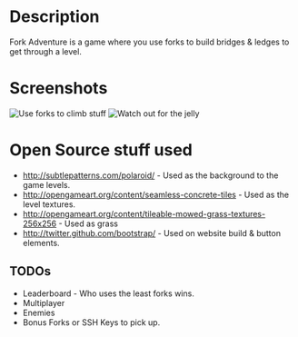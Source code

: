 # Description

Fork Adventure is a game where you use forks to build bridges & ledges to get through a level.

# Screenshots

<img src="http://game-off.fullondesign.co.uk/img/screenshots/use-forks-to-climb-stuff.jpg" alt="Use forks to climb stuff" style="border:0;">

<img src="http://game-off.fullondesign.co.uk/img/screenshots/watch-out-for-the-jelly.jpg" alt="Watch out for the jelly" style="border:0;">

# Open Source stuff used

 * http://subtlepatterns.com/polaroid/ - Used as the background to the game levels.
 * http://opengameart.org/content/seamless-concrete-tiles - Used as the level textures. 
 * http://opengameart.org/content/tileable-mowed-grass-textures-256x256 - Used as grass
 * http://twitter.github.com/bootstrap/ - Used on website build & button elements.

## TODOs
 * Leaderboard - Who uses the least forks wins.
 * Multiplayer
 * Enemies
 * Bonus Forks or SSH Keys to pick up.